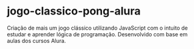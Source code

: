 # jogo-classico-pong-alura
Criação de mais um jogo clássico utilizando JavaScript com o intuito de estudar e aprender lógica de programação. Desenvolvido com base em aulas dos cursos Alura.
